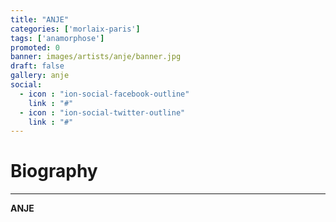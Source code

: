 ```yaml
---
title: "ANJE"
categories: ['morlaix-paris']
tags: ['anamorphose']
promoted: 0
banner: images/artists/anje/banner.jpg
draft: false
gallery: anje
social:
  - icon : "ion-social-facebook-outline"
    link : "#"
  - icon : "ion-social-twitter-outline"
    link : "#"
---
```


# Biography
---

**ANJE**